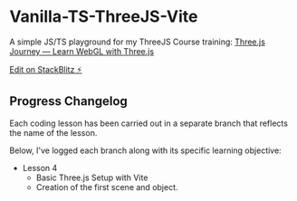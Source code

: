 # Vanilla-TS-ThreeJS-Vite

A simple JS/TS playground for my ThreeJS Course training:
[Three.js Journey — Learn WebGL with Three.js](https://threejs-journey.com/)

[Edit on StackBlitz ⚡️](https://stackblitz.com/edit/js-lpt6fg)

## Progress Changelog

Each coding lesson has been carried out in a separate branch that reflects the name of the lesson.

Below, I've logged each branch along with its specific learning objective:

- Lesson 4
  - Basic Three.js Setup with Vite
  - Creation of the first scene and object.
